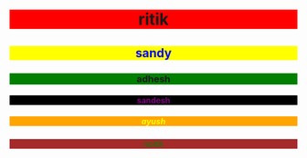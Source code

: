 <html>   
<head>
  <title>names</title>
</head>
<body>
<h1 style="color: 🍊;background-color:red;text-align:center;">ritik</h1>
<h2 style="color:blue;background-color: yellow;text-align:center;">sandy</h2>
<h3 style="colour:brown;background-color:green;text-align:center;">adhesh</h3>
<h4 style="color:purple;background-color:black;text-align:center;">sandesh</h4>
<h5 style="color:yellow; background-color:orange;text-align:center;">ayush</h5>
<h6 style="color:green; background-color:brown;text-align:center;">naitik</h6>
</body>
</Html>
